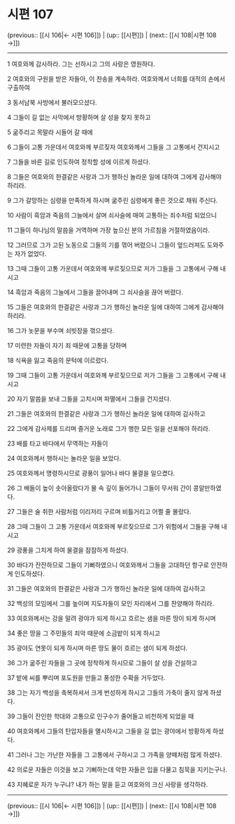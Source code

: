 # 시편 107

(previous:: [[시 106|← 시편 106]]) | (up:: [[시편]]) | (next:: [[시 108|시편 108 →]])

***




1 
여호와께 감사하라. 그는 선하시고 그의 사랑은 영원하다. 



2 
여호와의 구원을 받은 자들아, 이 찬송을 계속하라. 여호와께서 너희를 대적의 손에서 구출하여 



3 
동서남북 사방에서 불러모으셨다. 



4 
그들이 길 없는 사막에서 방황하며 살 성을 찾지 못하고 



5 
굶주리고 목말라 시들어 갈 때에 



6 
그들이 고통 가운데서 여호와께 부르짖자 여호와께서 그들을 그 고통에서 건지시고 



7 
그들을 바른 길로 인도하여 정착할 성에 이르게 하셨다. 



8 
그들은 여호와의 한결같은 사랑과 그가 행하신 놀라운 일에 대하여 그에게 감사해야 하리라. 



9 
그가 갈망하는 심령을 만족하게 하시며 굶주린 심령에게 좋은 것으로 채워 주신다. 



10 
사람이 흑암과 죽음의 그늘에서 살며 쇠사슬에 매여 고통하는 죄수처럼 되었으니 



11 
그들이 하나님의 말씀을 거역하며 가장 높으신 분의 가르침을 거절하였음이라. 



12 
그러므로 그가 고된 노동으로 그들의 기를 꺾어 버렸으니 그들이 엎드러져도 도와주는 자가 없었다. 



13 
그때 그들이 고통 가운데서 여호와께 부르짖으므로 저가 그들을 그 고통에서 구해 내시고 



14 
흑암과 죽음의 그늘에서 그들을 끌어내며 그 쇠사슬을 끊어 버렸다. 



15 
그들은 여호와의 한결같은 사랑과 그가 행하신 놀라운 일에 대하여 그에게 감사해야 하리라. 



16 
그가 놋문을 부수며 쇠빗장을 꺾으셨다. 



17 
미련한 자들이 자기 죄 때문에 고통을 당하며 



18 
식욕을 잃고 죽음의 문턱에 이르렀다. 



19 
그때 그들이 고통 가운데서 여호와께 부르짖으므로 저가 그들을 그 고통에서 구해 내시고 



20 
자기 말씀을 보내 그들을 고치시며 파멸에서 그들을 건지셨다. 



21 
그들은 여호와의 한결같은 사랑과 그가 행하신 놀라운 일에 대하여 감사하고 



22 
그에게 감사제를 드리며 즐거운 노래로 그가 행한 모든 일을 선포해야 하리라. 



23 
배를 타고 바다에서 무역하는 자들이 



24 
여호와께서 행하시는 놀라운 일을 보았다. 



25 
여호와께서 명령하시므로 광풍이 일어나 바다 물결을 일으켰다. 



26 
그 배들이 높이 솟아올랐다가 물 속 깊이 들어가니 그들이 무서워 간이 콩알만하였다. 



27 
그들은 술 취한 사람처럼 이리저리 구르며 비틀거리고 어쩔 줄 몰랐다. 



28 
그때 그들이 그 고통 가운데서 여호와께 부르짖으므로 그가 위험에서 그들을 구해 내시고 



29 
광풍을 그치게 하여 물결을 잠잠하게 하셨다. 



30 
바다가 잔잔하므로 그들이 기뻐하였으니 여호와께서 그들을 고대하던 항구로 안전하게 인도하셨다. 



31 
그들은 여호와의 한결같은 사랑과 그가 행하신 놀라운 일에 대하여 감사하고 



32 
백성의 모임에서 그를 높이며 지도자들이 모인 자리에서 그를 찬양해야 하리라. 



33 
여호와께서는 강을 말려 광야가 되게 하시고 흐르는 샘을 마른 땅이 되게 하시며 



34 
좋은 땅을 그 주민들의 죄악 때문에 소금밭이 되게 하시고 



35 
광야도 연못이 되게 하시며 마른 땅도 물이 흐르는 샘이 되게 하셨다. 



36 
그가 굶주린 자들을 그 곳에 정착하게 하시므로 그들이 살 성을 건설하고 



37 
밭에 씨를 뿌리며 포도원을 만들고 풍성한 수확을 거두었다. 



38 
그는 자기 백성을 축복하셔서 크게 번성하게 하시고 그들의 가축이 줄지 않게 하셨다. 



39 
그들이 잔인한 학대와 고통으로 인구수가 줄어들고 비천하게 되었을 때 



40 
여호와께서 그들의 탄압자들을 멸시하시고 그들을 길 없는 광야에서 방황하게 하셨다. 



41 
그러나 그는 가난한 자들을 그 고통에서 구하시고 그 가족을 양떼처럼 많게 하셨다. 



42 
의로운 자들은 이것을 보고 기뻐하는데 악한 자들은 입을 다물고 침묵을 지키는구나. 



43 
지혜로운 자가 누구냐? 내가 하는 말을 듣고 여호와의 크신 사랑을 생각하라.

***

(previous:: [[시 106|← 시편 106]]) | (up:: [[시편]]) | (next:: [[시 108|시편 108 →]])
